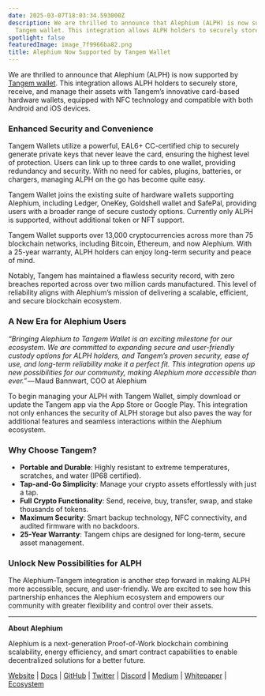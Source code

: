 ```yaml
---
date: 2025-03-07T18:03:34.593000Z
description: We are thrilled to announce that Alephium (ALPH) is now supported by
  Tangem wallet. This integration allows ALPH holders to securely store…
spotlight: false
featuredImage: image_7f9966ba82.png
title: Alephium Now Supported by Tangem Wallet
---
```


We are thrilled to announce that Alephium (ALPH) is now supported by <a href="https://tangem.com/en/" >Tangem wallet</a>. This integration allows ALPH holders to securely store, receive, and manage their assets with Tangem’s innovative card-based hardware wallets, equipped with NFC technology and compatible with both Android and iOS devices.

### Enhanced Security and Convenience

Tangem Wallets utilize a powerful, EAL6+ CC-certified chip to securely generate private keys that never leave the card, ensuring the highest level of protection. Users can link up to three cards to one wallet, providing redundancy and security. With no need for cables, plugins, batteries, or chargers, managing ALPH on the go has become quite easy.

Tangem Wallet joins the existing suite of hardware wallets supporting Alephium, including Ledger, OneKey, Goldshell wallet and SafePal, providing users with a broader range of secure custody options. Currently only ALPH is supported, without additional token or NFT support.

Tangem Wallet supports over 13,000 cryptocurrencies across more than 75 blockchain networks, including Bitcoin, Ethereum, and now Alephium. With a 25-year warranty, ALPH holders can enjoy long-term security and peace of mind.

Notably, Tangem has maintained a flawless security record, with zero breaches reported across over two million cards manufactured. This level of reliability aligns with Alephium’s mission of delivering a scalable, efficient, and secure blockchain ecosystem.

### A New Era for Alephium Users

*“Bringing Alephium to Tangem Wallet is an exciting milestone for our ecosystem. We are committed to expanding secure and user-friendly custody options for ALPH holders, and Tangem’s proven security, ease of use, and long-term reliability make it a perfect fit. This integration opens up new possibilities for our community, making Alephium more accessible than ever.”* — Maud Bannwart, COO at Alephium

To begin managing your ALPH with Tangem Wallet, simply download or update the Tangem app via the App Store or Google Play. This integration not only enhances the security of ALPH storage but also paves the way for additional features and seamless interactions within the Alephium ecosystem.

### Why Choose Tangem?

- **Portable and Durable**: Highly resistant to extreme temperatures, scratches, and water (IP68 certified).
- **Tap-and-Go Simplicity**: Manage your crypto assets effortlessly with just a tap.
- **Full Crypto Functionality**: Send, receive, buy, transfer, swap, and stake thousands of tokens.
- **Maximum Security**: Smart backup technology, NFC connectivity, and audited firmware with no backdoors.
- **25-Year Warranty**: Tangem chips are designed for long-term, secure asset management.

### Unlock New Possibilities for ALPH

The Alephium-Tangem integration is another step forward in making ALPH more accessible, secure, and user-friendly. We are excited to see how this partnership enhances the Alephium ecosystem and empowers our community with greater flexibility and control over their assets.

---

**About Alephium**

Alephium is a next-generation Proof-of-Work blockchain combining scalability, energy efficiency, and smart contract capabilities to enable decentralized solutions for a better future.

[Website](/) \| <a href="https://docs.alephium.org/" >Docs</a> \| <a href="https://github.com/alephium" >GitHub</a> \| <a href="https://twitter.com/alephium" >Twitter</a> \| [Discord](/discord) \| <a href="https://medium.com/@alephium" >Medium</a> \| <a href="https://github.com/alephium/white-paper" >Whitepaper</a> \| <a href="https://www.alph.land/" >Ecosystem</a>
